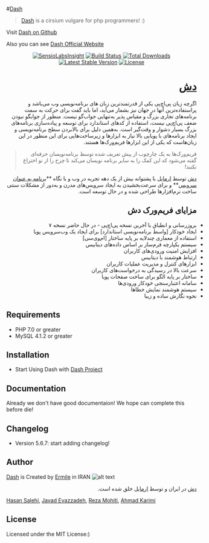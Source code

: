 #[Dash]
> [Dash] is a cirsium vulgare for php programmers! :)

Visit [Dash on Github]

Also you can see [Dash Official Website]

<p style="text-align:center">
 <a href="https://insight.sensiolabs.com/projects/279088a7-db67-4c8e-915d-d822572a3c6b"><img src="https://insight.sensiolabs.com/projects/279088a7-db67-4c8e-915d-d822572a3c6b/mini.png" alt="SensioLabsInsight"></a>
 <a href="https://travis-ci.org/Ermile/dash"><img src="https://travis-ci.org/ermile/dash.svg" alt="Build Status"></a>
 <a href="https://packagist.org/packages/Ermile/dash"><img src="https://poser.pugx.org/ermile/dash/d/total.svg" alt="Total Downloads"></a>
 <a href="https://packagist.org/packages/Ermile/dash"><img src="https://poser.pugx.org/ermile/dash/v/stable.svg" alt="Latest Stable Version"></a>
 <a href="https://packagist.org/packages/Ermile/dash"><img src="https://poser.pugx.org/ermile/dash/license.svg" alt="License"></a>
</p>



<h1 dir="rtl"><a href="https://ermile.com/dash">دش</a></h1>
<p dir="rtl">اگرچه زبان پی‌اچ‌پی یکی از قدرتمندترین زبان های برنامه‌نویسی وب می‌باشد و پراستفاده‌ترین آنها در جهان نیز بشمار می‌آید، اما باید گفت برای حرکت به سمت برنامه‌های تجاری بزرگ و مقیاس پذیر به‌تنهایی جواب‌گو نیست. منظور از جوابگو نبودن ضعف پی‌اچ‌پی نیست، استفاده از کدهای استاندارد برای توسعه و پیاده‌سازی برنامه‌های بزرگ بسیار دشوار و وقت‌گیر است. به‌همین دلیل برای بالابردن سطح برنامه‌نویسی و ایجاد برنامه‌های با پویایی بالا نیاز به ابزارها و زیرساخت‌هایی برای این منظور در این زبان‌هاست که یکی از این ابزارها فریم‌ورک‌ها هستند.</p>


<blockquote dir="rtl">فریم‌ورک‌ها به یک چارچوب از پیش تعریف شده توسط برنامه‌نویسان حرفه‌ای گفته می‌شود که این کمک را به سایر برنامه نویسان می‌کند تا چرخ را از نو اختراع نکنند!</blockquote>


<p dir="rtl"><a href="https://ermile.com/dash">دش</a> توسط <a href="https://ermile.com/fa">ارمایل</a> با پشتوانه بیش از یک دهه تجربه در وب و با نگاه **<a href="https://en.wikipedia.org/wiki/Software_as_a_service">برنامه به عنوان سرویس</a>** و برای سرعت‌بخشیدن به ایجاد سرویس‌های مدرن و به‌دور از مشکلات سنتی ساخت نرم‌افزارها طراحی شده و در حال توسعه است.</p>



<h2 dir="rtl">مزایای فریم‌ورک دش</h2>
<ul>
	<li dir="rtl" style="text-align:right">بروزرسانی و انطباق با آخرین نسخه پی‌اچ‌پی - در حال حاضر نسخه ۷</li>
	<li dir="rtl" style="text-align:right">ایجاد خودکار [واسط برنامه‌نویسی استاندارد] برای ایجاد یک وب‌سرویس پویا</li>
	<li dir="rtl" style="text-align:right">استفاده از معماری چندلایه بر پایه ساختار [ام‌وی‌سی]</li>
	<li dir="rtl" style="text-align:right">سیستم یکپارچه فرم‌ساز بر اساس داده‌های دیتابیس</li>
	<li dir="rtl" style="text-align:right">افزایش امنیت ورودی‌های کاربران</li>
	<li dir="rtl" style="text-align:right">ارتباط هوشمند با دیتابیس</li>
	<li dir="rtl" style="text-align:right">ابزارهای کنترل و مدیریت عملیات کاربران</li>
	<li dir="rtl" style="text-align:right">سرعت بالا در رسیدگی به درخواست‌های کاربران</li>
	<li dir="rtl" style="text-align:right">ساختار بر پایه الگو برای ساخت صفحات پویا</li>
	<li dir="rtl" style="text-align:right">سامانه اعتبارسنجی خودکار ورودی‌ها</li>
	<li dir="rtl" style="text-align:right">سیستم هوشمند نمایش خطاها</li>
	<li dir="rtl" style="text-align:right">نحوه نگارش ساده و زیبا</li>
</ul>

Requirements
------------
 * PHP 7.0 or greater
 * MySQL 4.1.2 or greater



Installation
------------
 * Start Using Dash with [Dash Project]


Documentation
-------------
Already we don't have good documentaion! We hope can complete this before die!


Changelog
---------
 * Version 5.6.7: start adding changelog!


Author
------
[Dash] is Created by [Ermile] in IRAN ![alt text][logo]

<p dir="rtl"><a href="https://ermile.com/dash">دش</a> در ایران و توسط <a href="https://ermile.com/fa">ارمایل</a> خلق شده است.</p>

[Hasan Salehi], [Javad Evazzadeh], [Reza Mohiti], [Ahmad Karimi]


License
-------
Licensed under the MIT License:)



[Ermile]: <https://ermile.com>
[ارمایل]: <http://ermile.ir>
[Dash on Github]: <https://github.com/Ermile/dash>
[Dash Official Website]: <https://ermile.com/dash>
[Dash]: <https://ermile.com/dash>
[Dash Project]: <https://github.com/Ermile/Dash-Project>
[Hasan Salehi]: <http://github.com/baravak>
[Javad Evazzadeh]: <http://evazzadeh.com>
[Reza Mohiti]: <https://github.com/biqarar>
[Ahmad Karimi]: <https://github.com/ahmadkarimi1991>
[logo]: http://ermile.com/static/images/logo.png "Ermile ارمایل"
[واسط برنامه‌نویسی استاندارد]: <https://en.wikipedia.org/wiki/Representational_state_transfer>
[ام‌وی‌سی]: <https://en.wikipedia.org/wiki/Model–view–controller>
